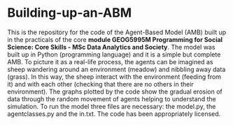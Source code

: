 # Building-up-an-ABM

This is the repository for the code of the Agent-Based Model (AMB) built up in the practicals of the core **module GEOG5995M Programming for Social Science: Core Skills - MSc Data Analytics and Society**. 
The model was built up in Python (programming language) and it is a simple but complete AMB. 
To picture it as a real-life process, the agents can be imagined as sheep wandering around an environment (meadow) and nibbling away data (grass). In this way, the sheep interact with the environment (feeding from it) and with each other (checking that there are no others in their environment). 
The graphs plotted by the code show the gradual erosion of data through the random movement of agents helping to understand the simulation. 
To run the model three files are necessary: the model.py, the agentclasses.py and the in.txt. 
The code has been appropriately licensed.
